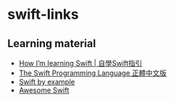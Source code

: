 # swift-links

## Learning material
- [How I’m learning Swift | 自學Swift指引](https://medium.com/henrystime/swift-ab0159b71871)
- [The Swift Programming Language 正體中文版](https://tommy60703.gitbooks.io/swift-language-traditional-chinese/content/chapter1/01_swift.html)
- [Swift by example](http://brettbukowski.github.io/SwiftExamples/)
- [Awesome Swift](https://github.com/matteocrippa/awesome-swift)
